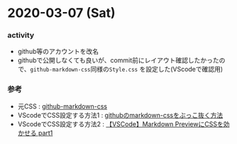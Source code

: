 # 2020-03-07 (Sat)

### activity
 * github等のアカウントを改名
 * githubで公開しなくても良いが、commit前にレイアウト確認したかったので、`github-markdown-css`同様の`Style.css` を設定した(VScodeで確認用)

### 参考
 * 元CSS : [github-markdown-css](https://github.com/sindresorhus/github-markdown-css)
 * VScodeでCSS設定する方法1 : [githubのmarkdown-cssをぶっこ抜く方法](https://qiita.com/__mick/items/c80fab6c185a41882880)
 * VScodeでCSS設定する方法2 : [【VSCode】Markdown PreviewにCSSを効かせる part1](https://habataki-blog.com/set-style-css-for-markdown-preview/)
